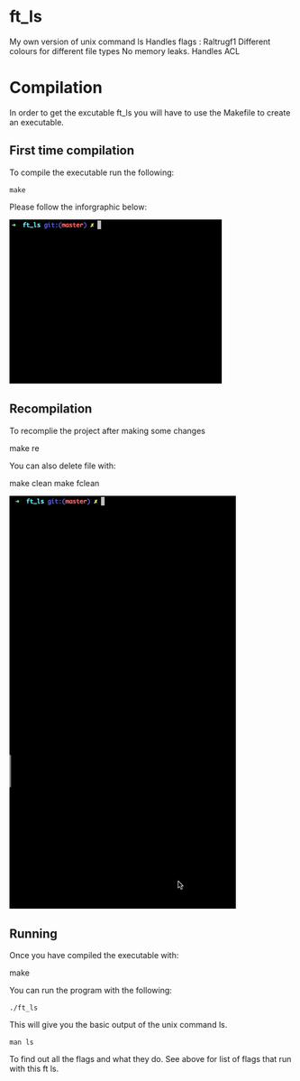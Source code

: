 # ft_ls
My own version of unix command ls
Handles flags	: Raltrugf1
Different colours for different file types
No memory leaks.
Handles ACL

# Compilation
In order to get the excutable ft_ls you will have to use the Makefile to create an executable.

## First time compilation
To compile the executable run the following:

    make
    
Please follow the inforgraphic below:

![compile](compile.gif)

## Recompilation
To recomplie the project after making some changes

   make re

You can also delete file with:
   
   make clean
   make fclean

![recompile](recompile.gif)

## Running

Once you have compiled the executable with:

   make

You can run the program with the following:

    ./ft_ls

This will give you the basic output of the unix command ls.

    man ls

To find out all the flags and what they do. See above for list of flags that run with this ft ls.

